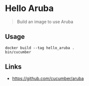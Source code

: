 # Hello Aruba

> Build an image to use Aruba

## Usage

```
docker build --tag hello_aruba .
bin/cucumber
```

## Links

* https://github.com/cucumber/aruba
